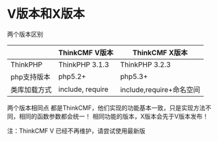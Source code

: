 # V版本和X版本

两个版本区别

|  | ThinkCMF V版本| ThinkCMF X版本 |
| -- | -- | -- |
| ThinkPHP | ThinkPHP 3.1.3 | ThinkPHP 3.2.3 |
| php支持版本 | php5.2+ | php5.3+ |
| 类库加载方式 | include, require| include,require+命名空间|



两个版本相同点
都是ThinkCMF，他们实现的功能基本一致，只是实现方法不同，相同的函数参数都会统一！
相同功能的版本，X版本会先于V版本发布！



注：ThinkCMF V 已经不再维护，请尝试使用最新版